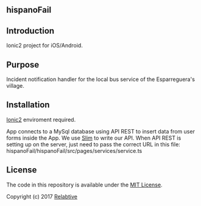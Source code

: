 ## hispanoFail


## Introduction
Ionic2 project for iOS/Android. 

## Purpose
Incident notification handler for the local bus service of the Esparreguera's village.

## Installation
[Ionic2](https://ionicframework.com/docs/) enviroment required.

App connects to a MySql database using API REST to insert data from user forms inside the App. 
We use [Slim](https://www.slimframework.com/) to write our API.
When API REST is setting up on the server, just need to pass the correct URL in this file:
hispanoFail/hispanoFail/src/pages/services/service.ts 

## License
The code in this repository is available under the [MIT License](https://secure.wikimedia.org/wikipedia/en/wiki/Mit_license).   

Copyright (c) 2017 [Relabtive](http://www.relabtive.com) 
